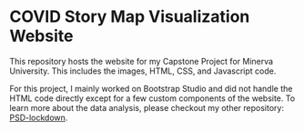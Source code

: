 # COVID Story Map Visualization Website

This repository hosts the website for my Capstone Project for Minerva University. This includes the images, HTML, CSS, and Javascript code.

For this project, I mainly worked on Bootstrap Studio and did not handle the HTML code directly except for a few custom components of the website. To learn more about the data analysis, please checkout my other repository: [PSD-lockdown](https://github.com/enjuichang/PSD-lockdown).
